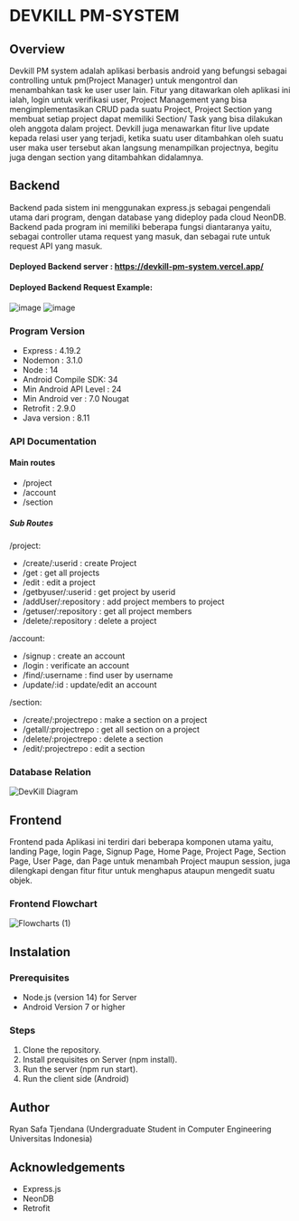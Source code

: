 # DEVKILL PM-SYSTEM

## Overview

Devkill PM system adalah aplikasi berbasis android yang befungsi sebagai controlling untuk pm(Project Manager) untuk mengontrol dan menambahkan task ke user user lain. Fitur yang ditawarkan oleh aplikasi ini ialah, login untuk verifikasi user, Project Management yang bisa mengimplementasikan CRUD pada suatu Project, Project Section yang membuat setiap project dapat memiliki Section/ Task yang bisa dilakukan oleh anggota dalam project. Devkill juga menawarkan fitur live update kepada relasi user yang terjadi, ketika suatu user ditambahkan oleh suatu user maka user tersebut akan langsung menampilkan projectnya, begitu juga dengan section yang ditambahkan didalamnya.

## Backend

Backend pada sistem ini menggunakan express.js sebagai pengendali utama dari program, dengan database yang dideploy pada cloud NeonDB. Backend pada program ini memiliki beberapa fungsi diantaranya yaitu, sebagai controller utama request yang masuk, dan sebagai rute untuk request API yang masuk.

#### Deployed Backend server : https://devkill-pm-system.vercel.app/

#### Deployed Backend Request Example:

![image](https://github.com/ryansatj/Devkill-PM-System/assets/134668057/12c5bd52-3248-46ea-b592-11e0045b313e)
![image](https://github.com/ryansatj/Devkill-PM-System/assets/134668057/037bf18b-9eca-4471-8cee-caa904a7c7a9)

### Program Version

- Express : 4.19.2
- Nodemon : 3.1.0
- Node : 14
- Android Compile SDK: 34
- Min Android API Level : 24
- Min Android ver : 7.0 Nougat
- Retrofit : 2.9.0
- Java version : 8.11

### API Documentation

#### Main routes
- /project
- /account
- /section

##### Sub Routes

/project:
- /create/:userid : create Project
- /get : get all projects
- /edit : edit a project
- /getbyuser/:userid : get project by userid
- /addUser/:repository : add project members to project
- /getuser/:repository : get all project members
- /delete/:repository : delete a project

/account: 
- /signup : create an account
- /login : verificate an account
- /find/:username : find user by username
- /update/:id : update/edit an account

/section:
- /create/:projectrepo : make a section on a project
- /getall/:projectrepo : get all section on a project
- /delete/:projectrepo : delete a section
- /edit/:projectrepo : edit a section


### Database Relation
![DevKill Diagram](https://github.com/ryansatj/Devkill-PM-System/assets/134668057/60e025ec-b387-4f2f-ae38-a24f66552bb0)


## Frontend

Frontend pada Aplikasi ini terdiri dari beberapa komponen utama yaitu, landing Page, login Page, Signup Page, Home Page, Project Page, Section Page, User Page, dan Page untuk menambah Project maupun session, juga dilengkapi dengan fitur fitur untuk menghapus ataupun mengedit suatu objek.

### Frontend Flowchart
![Flowcharts (1)](https://github.com/ryansatj/Devkill-PM-System/assets/134668057/0083ef0e-de0b-4676-b469-9dc11e0c3b00)


## Instalation

### Prerequisites

- Node.js (version 14) for Server
- Android Version 7 or higher

### Steps

1. Clone the repository.
2. Install prequisites on Server (npm install).
3. Run the server (npm run start).
4. Run the client side (Android)

## Author

Ryan Safa Tjendana (Undergraduate Student in Computer Engineering Universitas Indonesia)

## Acknowledgements
- Express.js
- NeonDB
- Retrofit
